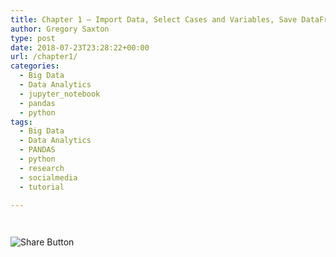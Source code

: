 ```yaml
---
title: Chapter 1 – Import Data, Select Cases and Variables, Save DataFrame
author: Gregory Saxton
type: post
date: 2018-07-23T23:28:22+00:00
url: /chapter1/
categories:
  - Big Data
  - Data Analytics
  - jupyter_notebook
  - pandas
  - python
tags:
  - Big Data
  - Data Analytics
  - PANDAS
  - python
  - research
  - socialmedia
  - tutorial

---
```

<div style="padding-bottom:20px; padding-top:10px;" class="hupso-share-buttons">
  <!-- Hupso Share Buttons - https://www.hupso.com/share/ -->
  
  <a class="hupso_toolbar" href="https://www.hupso.com/share/"><img src="http://static.hupso.com/share/buttons/share-medium.png" style="border:0px; padding-top: 5px; float:left;" alt="Share Button" /></a><!-- Hupso Share Buttons -->
</div>